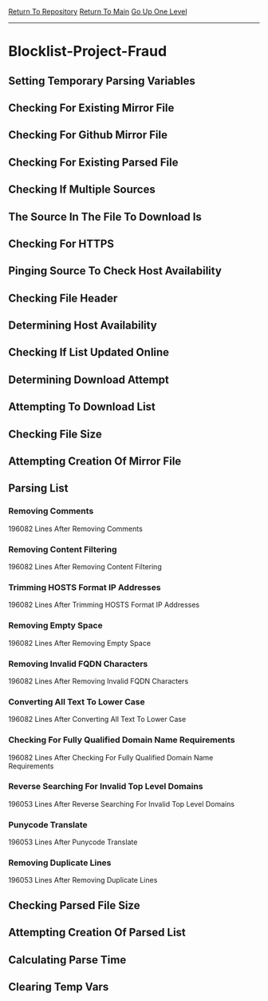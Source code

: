 [Return To Repository](https://github.com/DigitalWarrior/piholeparser/)
[Return To Main](https://github.com/DigitalWarrior/piholeparser/blob/master/RecentRunLogs/Mainlog.md)
[Go Up One Level](https://github.com/DigitalWarrior/piholeparser/blob/master/RecentRunLogs/TopLevelScripts/30-Processing-External-Blacklists.md)
____________________________________
# Blocklist-Project-Fraud
## Setting Temporary Parsing Variables
## Checking For Existing Mirror File
## Checking For Github Mirror File
## Checking For Existing Parsed File
## Checking If Multiple Sources
## The Source In The File To Download Is
## Checking For HTTPS
## Pinging Source To Check Host Availability
## Checking File Header
## Determining Host Availability
## Checking If List Updated Online
## Determining Download Attempt
## Attempting To Download List
## Checking File Size
## Attempting Creation Of Mirror File
## Parsing List
### Removing Comments
196082 Lines After Removing Comments
### Removing Content Filtering
196082 Lines After Removing Content Filtering
### Trimming HOSTS Format IP Addresses
196082 Lines After Trimming HOSTS Format IP Addresses
### Removing Empty Space
196082 Lines After Removing Empty Space
### Removing Invalid FQDN Characters
196082 Lines After Removing Invalid FQDN Characters
### Converting All Text To Lower Case
196082 Lines After Converting All Text To Lower Case
### Checking For Fully Qualified Domain Name Requirements
196082 Lines After Checking For Fully Qualified Domain Name Requirements
### Reverse Searching For Invalid Top Level Domains
196053 Lines After Reverse Searching For Invalid Top Level Domains
### Punycode Translate
196053 Lines After Punycode Translate
### Removing Duplicate Lines
196053 Lines After Removing Duplicate Lines
## Checking Parsed File Size
## Attempting Creation Of Parsed List
## Calculating Parse Time
## Clearing Temp Vars
